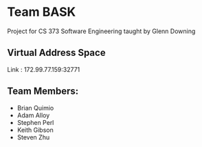 # Team BASK
Project for CS 373 Software Engineering taught by Glenn Downing

## Virtual Address Space  
Link : 172.99.77.159:32771

## Team Members:
* Brian Quimio
* Adam Alloy
* Stephen Perl
* Keith Gibson
* Steven Zhu
